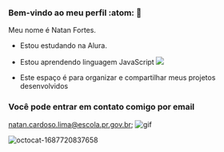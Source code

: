 ### Bem-vindo ao meu perfil :atom: 👋

Meu nome é Natan Fortes.

- Estou estudando na Alura.
- Estou aprendendo linguagem JavaScript ![](https://img.shields.io/badge/JavaScript-323330?style=for-the-badge&logo=javascript&logoColor=F7DF1E)

- Este espaço é para organizar e compartilhar meus projetos desenvolvidos

### Você pode entrar em contato comigo por email

natan.cardoso.lima@escola.pr.gov.br;
 ![gif](https://media.tenor.com/HpVRhoeRYaoAAAAd/minecraft.gif)

![octocat-1687720837658](https://github.com/NatanFortes/NatanFortes/assets/137645181/50d2bb16-c38a-4092-9725-b399cd42ffd1)
